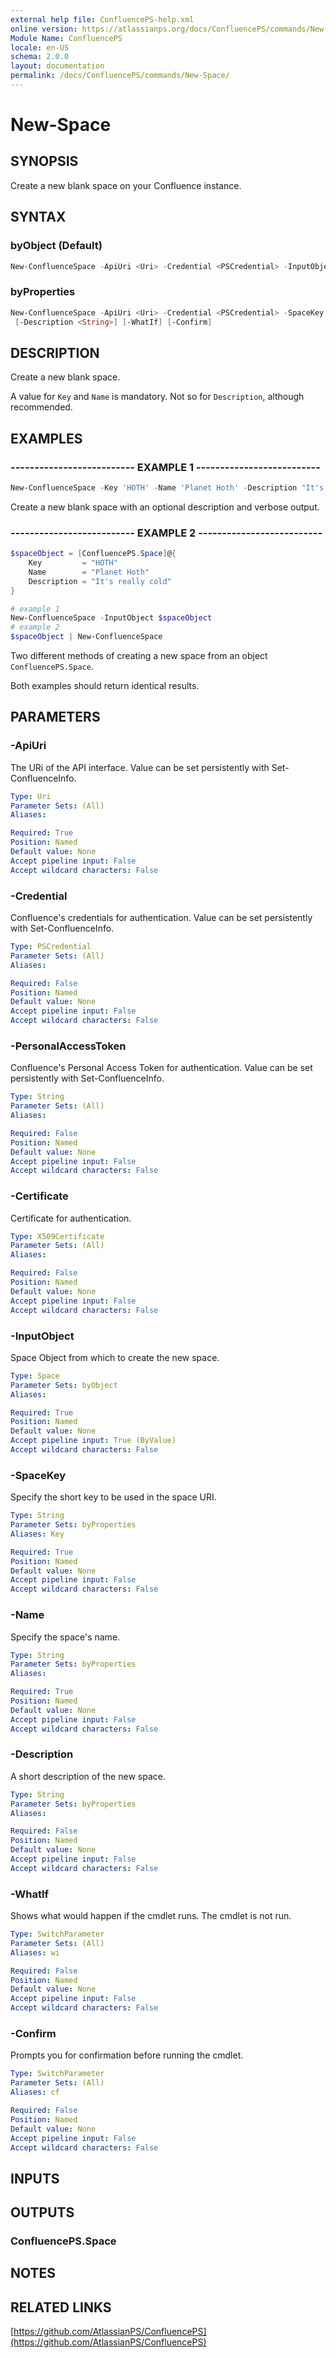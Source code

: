 ```yaml
---
external help file: ConfluencePS-help.xml
online version: https://atlassianps.org/docs/ConfluencePS/commands/New-Space/
Module Name: ConfluencePS
locale: en-US
schema: 2.0.0
layout: documentation
permalink: /docs/ConfluencePS/commands/New-Space/
---
```

# New-Space

## SYNOPSIS

Create a new blank space on your Confluence instance.

## SYNTAX

### byObject (Default)

```powershell
New-ConfluenceSpace -ApiUri <Uri> -Credential <PSCredential> -InputObject <Space> [-WhatIf] [-Confirm]
```

### byProperties

```powershell
New-ConfluenceSpace -ApiUri <Uri> -Credential <PSCredential> -SpaceKey <String> -Name <String>
 [-Description <String>] [-WhatIf] [-Confirm]
```

## DESCRIPTION

Create a new blank space.

A value for `Key` and `Name` is mandatory. Not so for `Description`, although recommended.

## EXAMPLES

### -------------------------- EXAMPLE 1 --------------------------

```powershell
New-ConfluenceSpace -Key 'HOTH' -Name 'Planet Hoth' -Description "It's really cold" -Verbose
```

Create a new blank space with an optional description and verbose output.

### -------------------------- EXAMPLE 2 --------------------------

```powershell
$spaceObject = [ConfluencePS.Space]@{
    Key         = "HOTH"
    Name        = "Planet Hoth"
    Description = "It's really cold"
}

# example 1
New-ConfluenceSpace -InputObject $spaceObject
# example 2
$spaceObject | New-ConfluenceSpace
```

Two different methods of creating a new space from an object `ConfluencePS.Space`.

Both examples should return identical results.

## PARAMETERS

### -ApiUri

The URi of the API interface.
Value can be set persistently with Set-ConfluenceInfo.

```yaml
Type: Uri
Parameter Sets: (All)
Aliases:

Required: True
Position: Named
Default value: None
Accept pipeline input: False
Accept wildcard characters: False
```

### -Credential

Confluence's credentials for authentication.
Value can be set persistently with Set-ConfluenceInfo.

```yaml
Type: PSCredential
Parameter Sets: (All)
Aliases:

Required: False
Position: Named
Default value: None
Accept pipeline input: False
Accept wildcard characters: False
```

### -PersonalAccessToken

Confluence's Personal Access Token for authentication.
Value can be set persistently with Set-ConfluenceInfo.

```yaml
Type: String
Parameter Sets: (All)
Aliases:

Required: False
Position: Named
Default value: None
Accept pipeline input: False
Accept wildcard characters: False
```

### -Certificate

Certificate for authentication.

```yaml
Type: X509Certificate
Parameter Sets: (All)
Aliases:

Required: False
Position: Named
Default value: None
Accept pipeline input: False
Accept wildcard characters: False
```

### -InputObject

Space Object from which to create the new space.

```yaml
Type: Space
Parameter Sets: byObject
Aliases:

Required: True
Position: Named
Default value: None
Accept pipeline input: True (ByValue)
Accept wildcard characters: False
```

### -SpaceKey

Specify the short key to be used in the space URI.

```yaml
Type: String
Parameter Sets: byProperties
Aliases: Key

Required: True
Position: Named
Default value: None
Accept pipeline input: False
Accept wildcard characters: False
```

### -Name

Specify the space's name.

```yaml
Type: String
Parameter Sets: byProperties
Aliases:

Required: True
Position: Named
Default value: None
Accept pipeline input: False
Accept wildcard characters: False
```

### -Description

A short description of the new space.

```yaml
Type: String
Parameter Sets: byProperties
Aliases:

Required: False
Position: Named
Default value: None
Accept pipeline input: False
Accept wildcard characters: False
```

### -WhatIf

Shows what would happen if the cmdlet runs.
The cmdlet is not run.

```yaml
Type: SwitchParameter
Parameter Sets: (All)
Aliases: wi

Required: False
Position: Named
Default value: None
Accept pipeline input: False
Accept wildcard characters: False
```

### -Confirm

Prompts you for confirmation before running the cmdlet.

```yaml
Type: SwitchParameter
Parameter Sets: (All)
Aliases: cf

Required: False
Position: Named
Default value: None
Accept pipeline input: False
Accept wildcard characters: False
```

## INPUTS

## OUTPUTS

### ConfluencePS.Space

## NOTES

## RELATED LINKS

[https://github.com/AtlassianPS/ConfluencePS](https://github.com/AtlassianPS/ConfluencePS)
